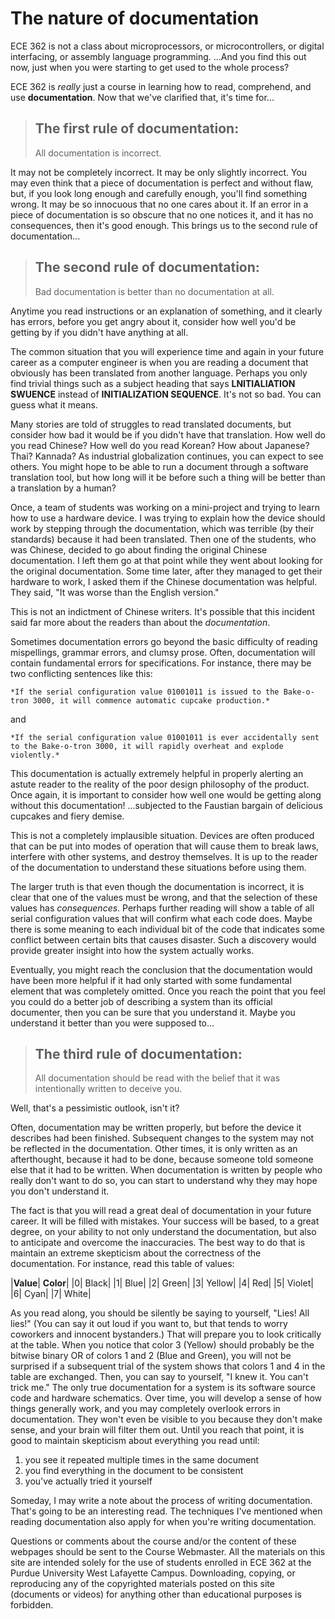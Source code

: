 # The nature of documentation
ECE 362 is not a class about microprocessors, or microcontrollers, or digital interfacing, or assembly language programming. ...And you find this out now, just when you were starting to get used to the whole process?

ECE 362 is *really* just a course in learning how to read, comprehend, and use **documentation**. Now that we've clarified that, it's time for...

> ## The first rule of documentation:
> All documentation is incorrect.

It may not be completely incorrect. It may be only slightly incorrect. You may even think that a piece of documentation is perfect and without flaw, but, if you look long enough and carefully enough, you'll find something wrong. It may be so innocuous that no one cares about it. If an error in a piece of documentation is so obscure that no one notices it, and it has no consequences, then it's good enough. This brings us to the second rule of documentation...

> ## The second rule of documentation:
> Bad documentation is better than no documentation at all.

Anytime you read instructions or an explanation of something, and it clearly has errors, before you get angry about it, consider how well you'd be getting by if you didn't have anything at all.

The common situation that you will experience time and again in your future career as a computer engineer is when you are reading a document that obviously has been translated from another language. Perhaps you only find trivial things such as a subject heading that says **LNITIALIATION SWUENCE** instead of **INITIALIZATION SEQUENCE**. It's not so bad. You can guess what it means.

Many stories are told of struggles to read translated documents, but consider how bad it would be if you didn't have that translation. How well do you read Chinese? How well do you read Korean? How about Japanese? Thai? Kannada? As industrial globalization continues, you can expect to see others. You might hope to be able to run a document through a software translation tool, but how long will it be before such a thing will be better than a translation by a human?

Once, a team of students was working on a mini-project and trying to learn how to use a hardware device. I was trying to explain how the device should work by stepping through the documentation, which was terrible (by their standards) because it had been translated. Then one of the students, who was Chinese, decided to go about finding the original Chinese documentation. I left them go at that point while they went about looking for the original documentation. Some time later, after they managed to get their hardware to work, I asked them if the Chinese documentation was helpful. They said, "It was worse than the English version."

This is not an indictment of Chinese writers. It's possible that this incident said far more about the readers than about the *documentation*.

Sometimes documentation errors go beyond the basic difficulty of reading mispellings, grammar errors, and clumsy prose. Often, documentation will contain fundamental errors for specifications. For instance, there may be two conflicting sentences like this:

    *If the serial configuration value 01001011 is issued to the Bake-o-tron 3000, it will commence automatic cupcake production.*

and

    *If the serial configuration value 01001011 is ever accidentally sent to the Bake-o-tron 3000, it will rapidly overheat and explode violently.*

This documentation is actually extremely helpful in properly alerting an astute reader to the reality of the poor design philosophy of the product. Once again, it is important to consider how well one would be getting along without this documentation! ...subjected to the Faustian bargain of delicious cupcakes and fiery demise.

This is not a completely implausible situation. Devices are often produced that can be put into modes of operation that will cause them to break laws, interfere with other systems, and destroy themselves. It is up to the reader of the documentation to understand these situations before using them.

The larger truth is that even though the documentation is incorrect, it is clear that one of the values must be wrong, and that the selection of these values has *consequences*. Perhaps further reading will show a table of all serial configuration values that will confirm what each code does. Maybe there is some meaning to each individual bit of the code that indicates some conflict between certain bits that causes disaster. Such a discovery would provide greater insight into how the system actually works.

Eventually, you might reach the conclusion that the documentation would have been more helpful if it had only started with some fundamental element that was completely omitted. Once you reach the point that you feel you could do a better job of describing a system than its official documenter, then you can be sure that you understand it. Maybe you understand it better than you were supposed to...

> ## The third rule of documentation:
> All documentation should be read with the belief that it was intentionally written to deceive you.

Well, that's a pessimistic outlook, isn't it?

Often, documentation may be written properly, but before the device it describes had been finished. Subsequent changes to the system may not be reflected in the documentation. Other times, it is only written as an afterthought, because it had to be done, because someone told someone else that it had to be written. When documentation is written by people who really don't want to do so, you can start to understand why they may hope you don't understand it.

The fact is that you will read a great deal of documentation in your future career. It will be filled with mistakes. Your success will be based, to a great degree, on your ability to not only understand the documentation, but also to anticipate and overcome the inaccuracies. The best way to do that is maintain an extreme skepticism about the correctness of the documentation. For instance, read this table of values:

|**Value**|	**Color**|
|0|	Black|
|1|	Blue|
|2|	Green|
|3|	Yellow|
|4|	Red|
|5|	Violet|
|6|	Cyan|
|7|	White|  

As you read along, you should be silently be saying to yourself, "Lies! All lies!" (You can say it out loud if you want to, but that tends to worry coworkers and innocent bystanders.) That will prepare you to look critically at the table. When you notice that color 3 (Yellow) should probably be the bitwise binary OR of colors 1 and 2 (Blue and Green), you will not be surprised if a subsequent trial of the system shows that colors 1 and 4 in the table are exchanged. Then, you can say to yourself, "I knew it. You can't trick me."
The only true documentation for a system is its software source code and hardware schematics. Over time, you will develop a sense of how things generally work, and you may completely overlook errors in documentation. They won't even be visible to you because they don't make sense, and your brain will filter them out. Until you reach that point, it is good to maintain skepticism about everything you read until:
1. you see it repeated multiple times in the same document
2. you find everything in the document to be consistent
3. you've actually tried it yourself

Someday, I may write a note about the process of writing documentation. That's going to be an interesting read. The techniques I've mentioned when reading documentation also apply for when you're writing documentation.

Questions or comments about the course and/or the content of these webpages should be sent to the Course Webmaster. All the materials on this site are intended solely for the use of students enrolled in ECE 362 at the Purdue University West Lafayette Campus. Downloading, copying, or reproducing any of the copyrighted materials posted on this site (documents or videos) for anything other than educational purposes is forbidden.
